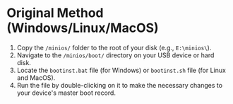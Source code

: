 # Original Method (Windows/Linux/MacOS)

1.  Copy the `/minios/` folder to the root of your disk (e.g., `E:\minios\`).
2.  Navigate to the `/minios/boot/` directory on your USB device or hard disk.
3.  Locate the `bootinst.bat` file (for Windows) or `bootinst.sh` file (for Linux and MacOS).
4.  Run the file by double-clicking on it to make the necessary changes to your device's master boot record.